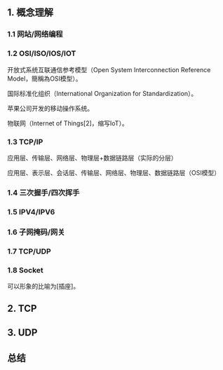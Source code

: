 ## 1. 概念理解

### 1.1 网站/网络编程

### 1.2 OSI/ISO/IOS/IOT

开放式系统互联通信参考模型（Open System Interconnection Reference Model，簡稱為OSI模型）。

国际标准化组织（International Organization for Standardization）。

苹果公司开发的移动操作系统。

物联网（Internet of Things[2]，缩写IoT）。

### 1.3 TCP/IP

应用层、传输层、网络层、物理层+数据链路层（实际的分层）

应用层、表示层、会话层、传输层、网络层、物理层、数据链路层（OSI模型）

### 1.4 三次握手/四次挥手



### 1.5 IPV4/IPV6



### 1.6 子网掩码/网关



### 1.7 TCP/UDP



### 1.8 Socket

可以形象的比喻为[插座]。

## 2. TCP



## 3. UDP



## 总结









